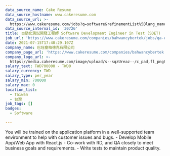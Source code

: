 ```yaml
---
data_source_name: Cake Resume
data_source_hostname: www.cakeresume.com
data_source_url: >-
  https://www.cakeresume.com/jobs?q=software&refinementList%5Blang_name%5D%5B0%5D=English&refinementList%5Bsalary_type%5D=per_year&range%5Bsalary_range%5D%5Bmin%5D=1000000&page=2
data_source_internal_id: '30726'
title: 自動化測試開發工程師 Software Development Engineer in Test (SDET)
job_url: 'https://www.cakeresume.com/companies/bahwancybertek/jobs/qa-engineer-74f371'
date: 2021-07-15T17:40:29.107Z
company_name: 巴旺塞柏德克有限公司
company_page_url: 'https://www.cakeresume.com/companies/bahwancybertek'
company_logo_url: >-
  https://media.cakeresume.com/image/upload/s--sqzUreaz--/c_pad,fl_png8,h_200,w_200/v1545272608/xs0ciael2xfu755mpoxp.png
salary_text: TWD700000 - TWD0
salary_currency: TWD
salary_type: per_year
salary_min: 700000
salary_max: 0
location_list:
  - Taiwan
  - 台灣
job_tags: []
badges:
  - Software

---
```


You will be trained on the application platform in a well-supported team environment to help with customer issues and bugs. - Develop Mobile App/Web App with React.js - Co-work with RD, and QA closely to meet business goals and requirements. - Write tests to maintain product quality.